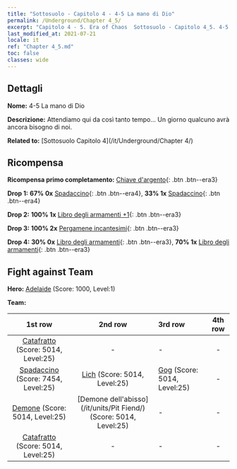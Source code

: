 ```yaml
---
title: "Sottosuolo - Capitolo 4 - 4-5 La mano di Dio"
permalink: /Underground/Chapter 4_5/
excerpt: "Capitolo 4 - 5. Era of Chaos  Sottosuolo - Capitolo 4_5. 4-5 La mano di Dio"
last_modified_at: 2021-07-21
locale: it
ref: "Chapter 4_5.md"
toc: false
classes: wide
---
```


## Dettagli

 **Nome:** 4-5 La mano di Dio

 **Descrizione:** Attendiamo qui da così tanto tempo... Un giorno qualcuno avrà ancora bisogno di noi.

 **Related to:** [Sottosuolo Capitolo 4](/it/Underground/Chapter 4/)

## Ricompensa

 **Ricompensa primo completamento:** [Chiave d'argento](/ItemsIT/con_693/){: .btn .btn--era3}

 **Drop 1:** **67% 0x** [Spadaccino](/ItemsIT/unt_193/){: .btn .btn--era4}, **33% 1x** [Spadaccino](/ItemsIT/unt_193/){: .btn .btn--era4}

 **Drop 2:** **100% 1x** [Libro degli armamenti +1](/ItemsIT/mat_25/){: .btn .btn--era3}

 **Drop 3:** **100% 2x** [Pergamene incantesimi](/ItemsIT/con_694/){: .btn .btn--era3}

 **Drop 4:** **30% 0x** [Libro degli armamenti](/ItemsIT/mat_18/){: .btn .btn--era3}, **70% 1x** [Libro degli armamenti](/ItemsIT/mat_18/){: .btn .btn--era3}


## Fight against Team
 **Hero:** [Adelaide](/it/heroes/Adelaide/) (Score: 1000, Level:1)

 **Team:**


  | 1st row | 2nd row | 3rd row | 4th row |
  |:----:|:----:|:----|:----:|
  | [Catafratto](/it/units/Cavalier/) (Score: 5014, Level:25)  | - | - | - |
  | [Spadaccino](/it/units/Swordsman/) (Score: 7454, Level:25)  | [Lich](/it/units/Lich/) (Score: 5014, Level:25)  | [Gog](/it/units/Gog/) (Score: 5014, Level:25)  | - |
  | [Demone](/it/units/Demon/) (Score: 5014, Level:25)  | [Demone dell'abisso](/it/units/Pit Fiend/) (Score: 5014, Level:25)  | - | - |
  | [Catafratto](/it/units/Cavalier/) (Score: 5014, Level:25)  | - | - | - |


